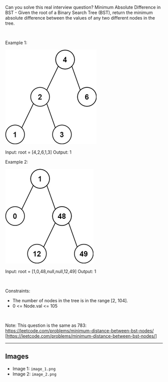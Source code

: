 Can you solve this real interview question? Minimum Absolute Difference in BST - Given the root of a Binary Search Tree (BST), return the minimum absolute difference between the values of any two different nodes in the tree.

 

Example 1:

![Example 1](./image_1.png)


Input: root = [4,2,6,1,3]
Output: 1


Example 2:

![Example 2](./image_2.png)


Input: root = [1,0,48,null,null,12,49]
Output: 1


 

Constraints:

 * The number of nodes in the tree is in the range [2, 104].
 * 0 <= Node.val <= 105

 

Note: This question is the same as 783: https://leetcode.com/problems/minimum-distance-between-bst-nodes/ [https://leetcode.com/problems/minimum-distance-between-bst-nodes/]

---

## Images

- Image 1: `image_1.png`
- Image 2: `image_2.png`
